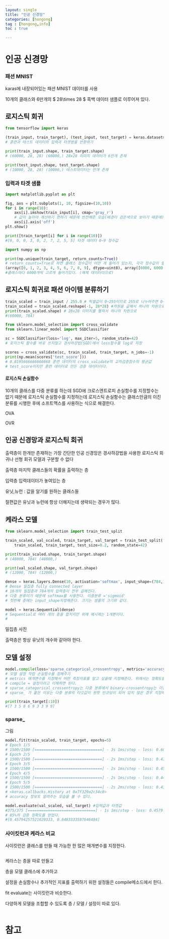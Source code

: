 ```yaml
---
layout: single
title: "인공 신경망"
categories: [hongong]
tag : [hongong,info]
toc : true

---
```


# 인공 신경망

### 패션 MNIST

karas에 내장되어있는 패션 MNIST 데이터를 사용

10개의 클래스와 6만개의 $ 28\times 28 $ 흑백 데이터 샘플로 이루어져 있다.



## 로지스틱 회귀

```python
from tensorflow import keras

(train_input, train_target), (test_input, test_target) = keras.datasets.fashion_mnist.load_data()
# 훈련과 테스트 데이터의 입력과 타겟쌍을 반환하기

print(train_input.shape, train_target.shape)
# (60000, 28, 28) (60000,) 28x28 이미지 데이터가 6만개 존재

print(test_input.shape, test_target.shape)
# (10000, 28, 28) (10000,) 테스트데이터는 만개 존재
```



### 입력과 타겟 샘플

```python
import matplotlib.pyplot as plt

fig, axs = plt.subplots(1, 10, figsize=(10,10))
for i in range(10):
    axs[i].imshow(train_input[i], cmap='gray_r')    
    # 값이 높아야 계산하기 편하기 때문에 반전해준 모습(배경이 검은색으로 보이기 때문에)
    axs[i].axis('off')
plt.show()
```





```python
print([train_target[i] for i in range(10)])
#[9, 0, 0, 3, 0, 2, 7, 2, 5, 5] 타겟 데이터 0~9 정수값

import numpy as np

print(np.unique(train_target, return_counts=True))
# return_counts=True로 하면 클래스 정수값이 어떤 게 들어가 있는지, 각각 정수값이 얼마만큼 들어가 있는지 세준다.
(array([0, 1, 2, 3, 4, 5, 6, 7, 8, 9], dtype=uint8), array([6000, 6000, 6000, 6000, 6000, 6000, 6000, 6000, 6000, 6000]))
#클래스마다 6000개씩 고르게 들어가있다. (예제 데이터이므로)
```



## 로지스틱 회귀로 패션 아이템 분류하기

```python
train_scaled = train_input / 255.0 # 픽셀값이 0~255이므로 255로 나누어주면 0~1로 표준화되는 효과가 있다.
train_scaled = train_scaled.reshape(-1, 28*28) #차원을 곲해서 하나의 차원으로 만들어주기위해서
print(train_scaled.shape) # 28x28 이미지를 펼쳐서 하나의 차원으로
#(60000, 784)

from sklearn.model_selection import cross_validate
from sklearn.linear_model import SGDClassifier

sc = SGDClassifier(loss='log', max_iter=5, random_state=42)
# 로지스틱 함수를 바로 쓰지않고 경사하강법(SGD)에서 loss함수를 log로 지정

scores = cross_validate(sc, train_scaled, train_target, n_jobs=-1)
print(np.mean(scores['test_score']))
# 0.8195666666666668 훈련 데이터의 cross_validate의 교차검증점수의 평균값
# test_score이지만 훈련 데이터로 만든 검증 데이터이다.
```



#### 로지스틱 손실함수

10개의 클래스를 다중 분류를 하는데 SGD에 크로스엔트로피 손실함수를 지정할수는 없기 때문에 로지스틱 손실함수를 지정하는데 로지스틱 손실함수는 클래스만큼의 이진분류를 시행한 후에 소프트맥스를 사용하는 식으로 해결한다.

OVA

OVR



## 인공 신경망과 로지스틱 회귀

출력층이 한개만 존재하는 가장 간단한 인공 신경망은 경사하강법을 사용한 로지스틱 회귀나 선형 회귀 모델과 구분할 수 없다

출력층 마지막 클래스들의 확률을 출력하는 층

입력층 입력데이터가 놓여있는 층

유닛,뉴런 : 값을 알기를 원하는 클래스들

절편값은 유닛과 뉴런에 항상 더해지는데 생략되는 경우가 많다.



## 케라스 모델

```python
from sklearn.model_selection import train_test_split

train_scaled, val_scaled, train_target, val_target = train_test_split(
    train_scaled, train_target, test_size=0.2, random_state=42)

print(train_scaled.shape, train_target.shape)
# (48000, 784) (48000,)

print(val_scaled.shape, val_target.shape)
# (12000, 784) (12000,)

dense = keras.layers.Dense(10, activation='softmax', input_shape=(784,))
# Dense 밀집층 fully connected layer
# 10개의 밀집층과 784개의 입력층이 전부 곱해진다.
# 다중 분류이기 때문에 softmax를 사용한다. 이중분류 ='sigmoid'
# 첫번째 층에는 input_shape지정해준다. 크기는 샘플의 크기와 같다.

model = keras.Sequential(dense)
# Sequential로 여러 개의 층을 합치지만 위에 예시에는 1개뿐이다.
# 
```



밀집층 사진

출력층은 항상 유닛의 개수와 같아야 한다.



## 모델 설정

```python
model.compile(loss='sparse_categorical_crossentropy', metrics='accuracy')
# 모델 설정 작업 손실함수를 정해주기
# metrics 매개변수를 지정해서 어떤 측정지표를 알고 싶을때 지정해준다. 위에서는 정확도를 추가한 경우이다.
# compile = 설정이라고 이해하면 된다.
# sparse_categorical_crossentropy는 다중 분류에서 binary-crossentropy는 이진 분류에서
# sparse_ 가 붙은 이유는 다중 분류의 타깃값이 원핫 인코딩이 되어 있지 않은 경우 지정해준다. 원핫인코인 되어 있으면 sparse_없이 사용한다.

print(train_target[:10])
#[7 3 5 8 6 9 3 3 9 9]
```



### sparse_

그림





```python
model.fit(train_scaled, train_target, epochs=5)
# Epoch 1/5
# 1500/1500 [==============================] - 3s 1ms/step - loss: 0.6058 - accuracy: 0.7932
# Epoch 2/5
# 1500/1500 [==============================] - 2s 1ms/step - loss: 0.4785 - accuracy: 0.8385
# Epoch 3/5
# 1500/1500 [==============================] - 2s 1ms/step - loss: 0.4564 - accuracy: 0.8471
# Epoch 4/5
# 1500/1500 [==============================] - 2s 1ms/step - loss: 0.4435 - accuracy: 0.8539
# Epoch 5/5
# 1500/1500 [==============================] - 2s 2ms/step - loss: 0.4358 - accuracy: 0.8551
# <keras.callbacks.History at 0x7f329a2c34c0>
# accuracy 정보도 알려주는 모습을 볼 수 있다.

model.evaluate(val_scaled, val_target) #입력값과 타겟값
#375/375 [==============================] - 1s 1ms/step - loss: 0.4579 - accuracy: 0.8483 
# 85%의 검증 정확도를 얻었다.
#[0.45794257521629333, 0.8483333587646484]
```





### 사이킷런과 케라스 비교

사이킷런은 클래스를 만들 때 가능한 한 많은 매개변수를 지정한다.

```python
```



케라스는 층을 따로 만들고

층을 모델 클래스에 추가하고 

설정을 손실함수나 추가적인 지표를 출력하기 위한 설정들은 compile메소드에서 한다.

fit evaluate는 사이킷런과 비슷한다.

다양하게 모델을 조합할 수 있도록 층 / 모델 / 설정이 따로 있다. 

```python
```



# 참고

